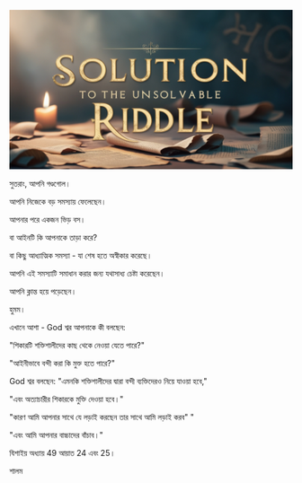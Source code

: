 ![Video cover image](../cover.jpg "cover photo")

সুতরাং, আপনি গণ্ডগোল।

আপনি নিজেকে বড় সমস্যায় ফেলেছেন।

আপনার পরে একজন ভিড় বস।

বা আইনটি কি আপনাকে তাড়া করে?

বা কিছু আধ্যাত্মিক সমস্যা - যা শেষ হতে অস্বীকার করেছে।

আপনি এই সমস্যাটি সমাধান করার জন্য যথাসাধ্য চেষ্টা করেছেন।

আপনি ক্লান্ত হয়ে পড়েছেন।

হুমম।

এখানে আশা - God শ্বর আপনাকে কী বলছেন:

"শিকারটি শক্তিশালীদের কাছ থেকে নেওয়া যেতে পারে?"

"আইনীভাবে বন্দী করা কি মুক্ত হতে পারে?"

God শ্বর বলছেন: "এমনকি শক্তিশালীদের দ্বারা বন্দী ব্যক্তিদেরও নিয়ে যাওয়া হবে,"

"এবং অত্যাচারীর শিকারকে মুক্তি দেওয়া হবে।"

"কারণ আমি আপনার সাথে যে লড়াই করছেন তার সাথে আমি লড়াই করব" "

"এবং আমি আপনার বাচ্চাদের বাঁচাব।"

যিশাইয় অধ্যায় 49 আয়াত 24 এবং 25।

শালম